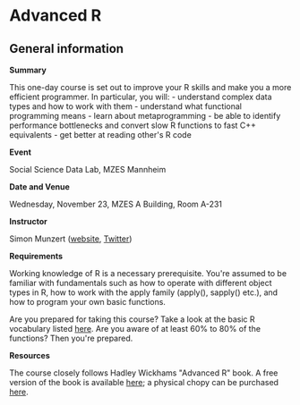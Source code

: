 # Advanced R

## General information

**Summary**

This one-day course is set out to improve your R skills and make you a more efficient programmer. In particular, you will:
	- understand complex data types and how to work with them
	- understand what functional programming means
	- learn about metaprogramming
	- be able to identify performance bottlenecks and convert slow R functions to fast C++ equivalents
	- get better at reading other's R code

**Event**

Social Science Data Lab, MZES Mannheim

**Date and Venue**

Wednesday, November 23, MZES A Building, Room A-231

**Instructor** 

Simon Munzert ([website](https://simonmunzert.github.io), [Twitter](https://twitter.com/simonsaysnothin))

**Requirements**

Working knowledge of R is a necessary prerequisite. You're assumed to be familiar with fundamentals such as how to operate with different object types in R, how to work with the apply family (apply(), sapply() etc.), and how to program your own basic functions. 

Are you prepared for taking this course? Take a look at the basic R vocabulary listed [here](http://adv-r.had.co.nz/Vocabulary.html). Are you aware of at least 60% to 80% of the functions? Then you're prepared. 

**Resources**

The course closely follows Hadley Wickhams "Advanced R" book. A free version of the book is available [here](http://adv-r.had.co.nz/); a physical chopy can be purchased [here](https://www.amazon.de/Advanced-Chapman-Hall-Hadley-Wickham/dp/1466586966).

